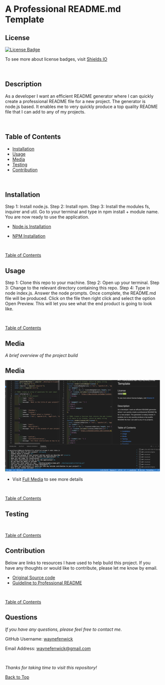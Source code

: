 

# A Professional README.md Template

## License
[![License Badge](https://img.shields.io/badge/license-mit-green?style=plastic)](https://choosealicense.com/licenses/mit/)&nbsp;

To see more about license badges, visit [Shields IO](https://shields.io/category/license)

&nbsp;

## Description
As a developer I want an efficient README generator where I can quickly create a professional README file for a new project. The generator is node.js based. It enables me to very quickly produce a top quality README file that I can add to any of my projects.

&nbsp;

## Table of Contents

 * [Installation](#installation)
 * [Usage](#usage)
 * [Media](#media)
 * [Testing](#testing)
 * [Contribution](#contribution)
 

&nbsp;

## Installation

Step 1: Install node.js. Step 2: Install npm. Step 3: Install the modules fs, inquirer and util. Go to your terminal and type in npm install + module name. You are now ready to use the application.

* [Node.js Installation](https://nodejs.org/en)

* [NPM Installation](https://docs.npmjs.com/cli/v8/commands/npm-install)

&nbsp;

[Table of Contents](#table-of-contents)



## Usage

Step 1: Clone this repo to your machine. Step 2: Open up your terminal. Step 3: Change to the relevant directory containing this repo. Step 4: Type in node index.js. Answer the node prompts. Once complete, the README.md file will be produced. Click on the file then right click and select the option Open Preview. This will let you see what the end product is going to look like.

&nbsp;

[Table of Contents](#table-of-contents)



## Media
_A brief overview of the project build_
&nbsp;

## Media

![Media](./develop/graphics/screenshot.png)

* Visit [Full Media](https://drive.google.com/file/d/11rmrzXOINSVQvJi2bLvetUP0_cHiLzjO/view) to see more details

&nbsp;

[Table of Contents](#table-of-contents)



## Testing



&nbsp;

[Table of Contents](#table-of-contents)



## Contribution

Below are links to resources I have used to help build this project. If you have any thoughts or would like to contribute, please let me know by email.

* [Original Source code](https://github.com/coding-boot-camp/potential-enigma)
* [Guideline to Professional README](https://coding-boot-camp.github.io/full-stack/github/professional-readme-guide)

&nbsp;

[Table of Contents](#table-of-contents)



## Questions

_If you have any questions, please feel free to contact me._

GitHub Username: [waynefenwick](https://github.com/waynefenwick)

Email Address: <a href="mailto:waynefenwick@gmail.com">waynefenwick@gmail.com</a>

&nbsp;

_Thanks for taking time to visit this repository!_

[Back to Top](#)

